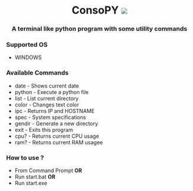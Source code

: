 <h1 align="center">ConsoPY <img src="https://img.icons8.com/external-prettycons-flat-prettycons/28/000000/external-code-terminal-web-seo-prettycons-flat-prettycons.png"/></h1>
<h3 align="center">A terminal like python program with some utility commands</h3>

<h3>Supported OS </h3>
<ul>
  <li>WINDOWS</li>

</ul>
<h3>Available Commands</h3>
<ul>
<li>date     - Shows current date</li>
<li>python   - Execute a python file</li>
<li>list     - List current directory</li>
<li>color    - Changes text color</li>
<li>ipc      - Returns IP and HOSTNAME</li>
<li>spec     - System specifications</li>
<li>gendir   - Generate a new directory</li>
<li>exit     - Exits this program</li>
<li>cpu?     - Returns current CPU usage</li>
<li>ram?     - Returns current RAM usagee</li>
</ul>
<h3> How to use ? </h3>
<ul>
  <li>From Command Prompt <b>OR</b></li>
  <li>Run start.bat <b>OR</b></li>
  <li>Run start.exe <img height="8px" src="https://user-images.githubusercontent.com/87514488/142975240-b5672d3d-4241-45ff-ba14-edcf5f7e66cb.png">
 </li>
</ul>
